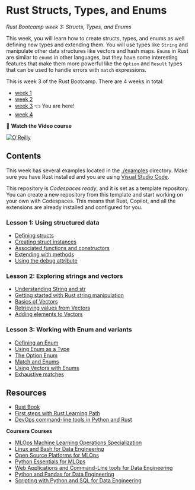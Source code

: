 # Rust Structs, Types, and Enums

_Rust Bootcamp week 3: Structs, Types, and Enums_

This week, you will learn how to create structs, types, and enums as well defining new types and extending them. You will use types like `String` and manipulate other data structures like vectors and hash maps. `Enum`s in Rust are similar to `enum`s in other languages, but they have some interesting features that make them more powerful like the `Option` and `Result` types that can be used to handle errors with `match` expressions.

This is week 3 of the Rust Bootcamp. There are 4 weeks in total:

- [week 1](https://github.com/alfredodeza/rust-setup) 
- [week 2](https://github.com/alfredodeza/rust-fundamentals) 
- [week 3](https://github.com/alfredodeza/rust-structs-types-enums/) 👈 You are here!
- [week 4](https://github.com/alfredodeza/applied-rust)

🚀 **Watch the Video course**

[![O'Reilly](https://learning.oreilly.com/covers/urn:orm:video:28080717VIDEOPAIML/400w/)](https://s.deza.pe/zjo "Rust Bootcamp")

## Contents
This week has several examples located in the [./examples](./examples) directory. Make sure you have Rust installed and you are using [Visual Studio Code](https://code.visualstudio.com/?WT.mc_id=academic-0000-alfredodeza).

This repository is *Codespaces ready*, and it is set as a template repository. You can create a new repository from this template and start working on your own with Codespaces. This means that Rust, Copilot, and all the extensions are already installed and configured for you.

### Lesson 1: Using structured data
- [Defining structs](./examples/1-defining-structs/)
- [Creating struct instances](./examples/2-creating-structs/)
- [Associated functions and constructors](./examples/3-associated-functions/)
- [Extending with methods](./examples/4-methods/)
- [Using the debug attribute](./examples/5-more-structs/)

### Lesson 2: Exploring strings and vectors
- [Understanding String and str](./examples/6-strings/)
- [Getting started with Rust string manipulation](./examples/7-mut-string/)
- [Basics of Vectors](./examples/8-vectors/)
- [Retrieving values from Vectors](./examples/9-vector-values/)
- [Adding elements to Vectors](./examples/10-vector-elements/)

### Lesson 3: Working with Enum and variants
- [Defining an Enum](./examples/11-enums/)
- [Using Enum as a Type](./examples/12-enum-types/)
- [The Option Enum](./examples/13-option-enum/)
- [Match and Enums](./examples/14-match-enums/)
- [Using Vectors with Enums](./examples/15-enums-vectors/)
- [Exhaustive matches](./examples/16-exhaustive/)

## Resources

- [Rust Book](https://doc.rust-lang.org/book/)
- [First steps with Rust Learning Path](https://learn.microsoft.com/training/paths/rust-first-steps/?WT.mc_id=academic-0000-alfredodeza)
- [DevOps command-line tools in Python and Rust](https://learning.oreilly.com/videos/devops-command-line-tools/28037639VIDEOPAIML/)

**Coursera Courses**

- [MLOps Machine Learning Operations Specialization](https://www.coursera.org/specializations/mlops-machine-learning-duke)
- [Linux and Bash for Data Engineering](https://www.coursera.org/learn/linux-and-bash-for-data-engineering-duke)
- [Open Source Platforms for MLOps](https://www.coursera.org/learn/open-source-platforms-duke)
- [Python Essentials for MLOps](https://www.coursera.org/learn/python-essentials-mlops-duke)
- [Web Applications and Command-Line tools for Data Engineering](https://www.coursera.org/learn/web-app-command-line-tools-for-data-engineering-duke)
- [Python and Pandas for Data Engineering](https://www.coursera.org/learn/python-and-pandas-for-data-engineering-duke)
- [Scripting with Python and SQL for Data Engineering](https://www.coursera.org/learn/scripting-with-python-sql-for-data-engineering-duke)
